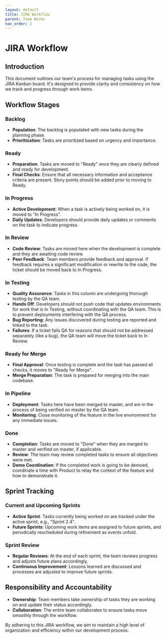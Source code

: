 ```yaml
---
layout: default
title: JIRA Workflow
parent: Team Norms
nav_order: 2
---
```


# JIRA Workflow

## Introduction

This document outlines our team's process for managing tasks using the JIRA Kanban board. It's designed to provide clarity and consistency on how we track and progress through work items.

## Workflow Stages

### Backlog

- **Population**: The backlog is populated with new tasks during the planning phase.
- **Prioritization**: Tasks are prioritized based on urgency and importance.

### Ready

- **Preparation**: Tasks are moved to "Ready" once they are clearly defined and ready for development.
- **Final Checks**: Ensure that all necessary information and acceptance criteria are present.  Story points should be added prior to moving to Ready.

### In Progress

- **Active Development**: When a task is actively being worked on, it is moved to "In Progress".
- **Daily Updates**: Developers should provide daily updates or comments on the task to indicate progress.

### In Review

- **Code Review**: Tasks are moved here when the development is complete and they are awaiting code review.
- **Peer Feedback**: Team members provide feedback and approval. If feedback requires a significant modification or rewrite to the code, the ticket should be moved back to In Progress.

### In Testing

- **Quality Assurance**: Tasks in this column are undergoing thorough testing by the QA team.
- **Hands Off**: Developers should not push code that updates environments for work that is In Testing, without coordinating with the QA team.  This is to prevent deployments interfering with the QA process.
- **Bug Reporting**: Any issues discovered during testing are reported and linked to the task.
- **Failures**: If a ticket fails QA for reasons that should not be addressed separately (like a bug), the QA team will move the ticket back to In Review.

### Ready for Merge

- **Final Approval**: Once testing is complete and the task has passed all checks, it moves to "Ready for Merge".
- **Merge Preparation**: The task is prepared for merging into the main codebase.

### In Pipeline

- **Deployment**: Tasks here have been merged to master, and are in the process of being verified on master by the QA team.
- **Monitoring**: Close monitoring of the feature in the live environment for any immediate issues.

### Done

- **Completion**: Tasks are moved to "Done" when they are merged to master and verified on master, if applicable.
- **Review**: The team may review completed tasks to ensure all objectives were met.
- **Demo Coordination**: If the completed work is going to be demoed, coordinate a time with Product to relay the context of the feature and how to demonstrate it.

## Sprint Tracking

### Current and Upcoming Sprints

- **Active Sprint**: Tasks currently being worked on are tracked under the active sprint, e.g., "Sprint 2.4".
- **Future Sprints**: Upcoming work items are assigned to future sprints, and periodically rescheduled during refinement as events unfold.

### Sprint Review

- **Regular Reviews**: At the end of each sprint, the team reviews progress and adjusts future plans accordingly.
- **Continuous Improvement**: Lessons learned are discussed and processes are adjusted to improve future sprints.

## Responsibility and Accountability

- **Ownership**: Team members take ownership of tasks they are working on and update their status accordingly.
- **Collaboration**: The entire team collaborates to ensure tasks move smoothly through the workflow.

By adhering to this JIRA workflow, we aim to maintain a high level of organization and efficiency within our development process.